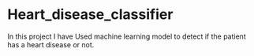 # Heart_disease_classifier
In this project I have Used machine learning model to detect if the patient has a heart disease or not.
